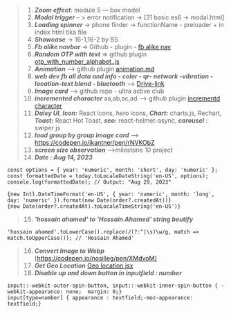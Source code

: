 >1. ***Zoom effect***: module 5 — box model  <br>
>2. ***Modal trigger*** – > error notification → [31 basic es6 → modal.html]<br>
>3. ***Loading spinner*** -> phone finder ->  functionName - preloader + in index html tika file<br>
>4. ***Showcase*** -> 16-1,16-2 by BS<br>
>5. ***Fb alike navbar*** → Github - plugin - [fb alike nav](https://github.com/Hossain-Ahamed/my-plugin/blob/main/fb-alike-nav.html)
>6. ***Random OTP with text*** ⇒  github plugin [otp_with_number_alphabet..js](https://github.com/Hossain-Ahamed/my-plugin/blob/main/otp_with_number_alphabet.js) <br>
>7. ***Animation*** --> github plugin [animation.md](https://github.com/Hossain-Ahamed/my-plugin/blob/main/animation.md) 
>8. ***web dev fb all data and info - color - qr- network -vibration -location-text blend - bluetooth*** --> [Drive-link](https://drive.google.com/drive/folders/1avLx2oge9x-Ajf6FeR8XDOETwx_exHVo)
>9. ***Image card*** --> github repo - ultra active club<br>
>10. ***incremented character*** aa,ab,ac,ad --> github plugin [incrementd character](https://github.com/Hossain-Ahamed/my-plugin/blob/main/incremented%20Character.html)
>11. ***Daisy UI***, ***Icon:*** React Icons, hero icons, ***Chart:*** charts.js, Rechart, ***Toast:*** React Hot Toast, ***seo:*** react-helmet-async, ***carousel*** : swiper js 
>12. ***load group by group image card*** --> https://codepen.io/jkantner/pen/rNVKObZ
>13. ***screen size observation*** -->milestone 10 project 
>14. ***Date : Aug 14, 2023***
```const today = new Date();
const options = { year: 'numeric', month: 'short', day: 'numeric' };
const formattedDate = today.toLocaleDateString('en-US', options);
console.log(formattedDate); // Output: "Aug 29, 2023"

{new Intl.DateTimeFormat('en-US', { year: 'numeric', month: 'long', day: 'numeric' }).format(new Date(order?.createdAt))}
{new Date(order?.createdAt).toLocaleTimeString('en-US')}
```
>15. ***'hossain ahamed' to 'Hossain Ahamed' string beutify***
```
'hossain ahamed'.toLowerCase().replace(/(?:^|\s)\w/g, match => match.toUpperCase()); // 'Hossain Ahamed'
```
>16. ***Convert Image to Webp***  [https://codepen.io/nosilleg/pen/XMdvoM]
>17. ***Get Geo Location***  [Geo location.jsx](https://github.com/Hossain-Ahamed/my-plugin/blob/main/get%20location.jsx)
>18. ***Disable up and down button in inputfield : number***
```
input::-webkit-outer-spin-button, input::-webkit-inner-spin-button { -webkit-appearance: none;  margin: 0;}
input[type=number] { appearance : textfield;-moz-appearance: textfield;}
```
